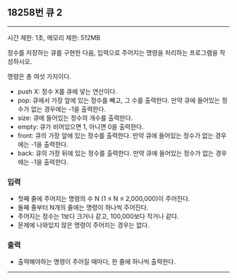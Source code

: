 ## 18258번 큐 2

---

시간 제한: 1초, 메모리 제한: 512MB

정수를 저장하는 큐를 구현한 다음, 입력으로 주어지는 명령을 처리하는 프로그램을 작성하시오.

명령은 총 여섯 가지이다.

- push X: 정수 X를 큐에 넣는 연산이다.
- pop: 큐에서 가장 앞에 있는 정수를 빼고, 그 수를 출력한다. 만약 큐에 들어있는 정수가 없는 경우에는 -1을 출력한다.
- size: 큐에 들어있는 정수의 개수를 출력한다.
- empty: 큐가 비어있으면 1, 아니면 0을 출력한다.
- front: 큐의 가장 앞에 있는 정수를 출력한다. 만약 큐에 들어있는 정수가 없는 경우에는 -1을 출력한다.
- back: 큐의 가장 뒤에 있는 정수를 출력한다. 만약 큐에 들어있는 정수가 없는 경우에는 -1을 출력한다.

### 입력

- 첫째 줄에 주어지는 명령의 수 N (1 ≤ N ≤ 2,000,000)이 주어진다. 
- 둘째 줄부터 N개의 줄에는 명령이 하나씩 주어진다. 
- 주어지는 정수는 1보다 크거나 같고, 100,000보다 작거나 같다. 
- 문제에 나와있지 않은 명령이 주어지는 경우는 없다.

### 출력

- 출력해야하는 명령이 주어질 때마다, 한 줄에 하나씩 출력한다.

---